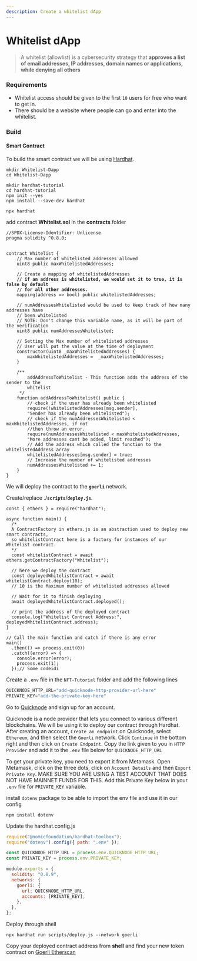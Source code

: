 ```yaml
---
description: Create a whitelist dApp
---
```


# Whitelist dApp

> A whitelist (allowlist) is a cybersecurity strategy that **approves a list of email addresses, IP addresses, domain names or applications, while denying all others**

### Requirements

* Whitelist access should be given to the first `10` users for free who want to get in.
* There should be a website where people can go and enter into the whitelist.

### Build

#### Smart Contract

To build the smart contract we will be using [Hardhat](https://hardhat.org/).

```shell
mkdir Whitelist-Dapp
cd Whitelist-Dapp

mkdir hardhat-tutorial
cd hardhat-tutorial
npm init --yes
npm install --save-dev hardhat

npx hardhat
```

add contract **Whitelist.sol** in the **contracts** folder

<pre class="language-solidity" data-overflow="wrap"><code class="lang-solidity">//SPDX-License-Identifier: Unlicense
pragma solidity ^0.8.0;


contract Whitelist {
    // Max number of whitelisted addresses allowed
    uint8 public maxWhitelistedAddresses;

    // Create a mapping of whitelistedAddresses
<strong>    // if an address is whitelisted, we would set it to true, it is false by default  
</strong><strong>    // for all other addresses.
</strong>    mapping(address => bool) public whitelistedAddresses;

    // numAddressesWhitelisted would be used to keep track of how many addresses have
    // been whitelisted
    // NOTE: Don't change this variable name, as it will be part of the verification
    uint8 public numAddressesWhitelisted;

    // Setting the Max number of whitelisted addresses
    // User will put the value at the time of deployment
    constructor(uint8 _maxWhitelistedAddresses) {
        maxWhitelistedAddresses =  _maxWhitelistedAddresses;
    }

    /**
        addAddressToWhitelist - This function adds the address of the sender to the
        whitelist
     */
    function addAddressToWhitelist() public {
        // check if the user has already been whitelisted
        require(!whitelistedAddresses[msg.sender], 
        "Sender has already been whitelisted");
        // check if the numAddressesWhitelisted &#x3C; maxWhitelistedAddresses, if not
        //then throw an error.
        require(numAddressesWhitelisted &#x3C; maxWhitelistedAddresses, 
        "More addresses cant be added, limit reached");
        // Add the address which called the function to the whitelistedAddress array
        whitelistedAddresses[msg.sender] = true;
        // Increase the number of whitelisted addresses
        numAddressesWhitelisted += 1;
    }
}</code></pre>

We will deploy the contract to the **`goerli`** network.

Create/replace ./**`scripts`**/**`deploy.js`**.

```solidity
const { ethers } = require("hardhat");

async function main() {
  /*
  A ContractFactory in ethers.js is an abstraction used to deploy new smart contracts,
  so whitelistContract here is a factory for instances of our Whitelist contract.
  */
  const whitelistContract = await ethers.getContractFactory("Whitelist");

  // here we deploy the contract
  const deployedWhitelistContract = await whitelistContract.deploy(10);
  // 10 is the Maximum number of whitelisted addresses allowed

  // Wait for it to finish deploying
  await deployedWhitelistContract.deployed();

  // print the address of the deployed contract
  console.log("Whitelist Contract Address:", deployedWhitelistContract.address);
}

// Call the main function and catch if there is any error
main()
  .then(() => process.exit(0))
  .catch((error) => {
    console.error(error);
    process.exit(1);
  });// Some codeidi
```

Create a `.env` file in the `NFT-Tutorial` folder and add the following lines

```python
QUICKNODE_HTTP_URL="add-quicknode-http-provider-url-here"
PRIVATE_KEY="add-the-private-key-here"
```

Go to [Quicknode](https://www.quicknode.com/?utm\_source=learnweb3\&utm\_campaign=generic\&utm\_content=sign-up\&utm\_medium=learnweb3) and sign up for an account.&#x20;

Quicknode is a node provider that lets you connect to various different blockchains. We will be using it to deploy our contract through Hardhat. After creating an account, `Create an endpoint` on Quicknode, select `Ethereum`, and then select the `Goerli` network. Click `Continue` in the bottom right and then click on `Create Endpoint`. Copy the link given to you in `HTTP Provider` and add it to the `.env` file below for `QUICKNODE_HTTP_URL`

To get your private key, you need to export it from Metamask. Open Metamask, click on the three dots, click on `Account Details` and then `Export Private Key`. MAKE SURE YOU ARE USING A TEST ACCOUNT THAT DOES NOT HAVE MAINNET FUNDS FOR THIS. Add this Private Key below in your `.env` file for `PRIVATE_KEY` variable.

install `dotenv` package to be able to import the env file and use it in our config

```shell
npm install dotenv
```

Update the hardhat.config.js

```javascript
require("@nomicfoundation/hardhat-toolbox");
require("dotenv").config({ path: ".env" });

const QUICKNODE_HTTP_URL = process.env.QUICKNODE_HTTP_URL;
const PRIVATE_KEY = process.env.PRIVATE_KEY;

module.exports = {
  solidity: "0.8.9",
  networks: {
    goerli: {
      url: QUICKNODE_HTTP_URL,
      accounts: [PRIVATE_KEY],
    },
  },
};
```

Deploy through shell

```shell
npx hardhat run scripts/deploy.js --network goerli
```

Copy your deployed contract address from **shell** and find your new token contract on  [Goerli Etherscan  ](https://goerli.etherscan.io/)






